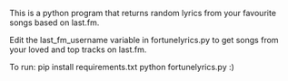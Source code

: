 This is a python program that returns random lyrics from your favourite songs based on last.fm.

Edit the last_fm_username variable in fortunelyrics.py to get songs from your loved and top tracks on last.fm.

To run:
pip install requirements.txt
python fortunelyrics.py
:)
